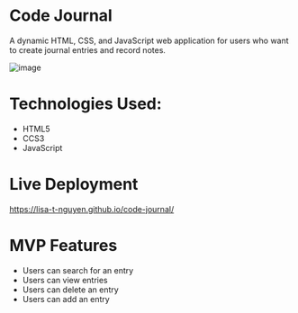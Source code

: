 # Code Journal

A dynamic HTML, CSS, and JavaScript web application for users who want to create journal entries and record notes.

![image](https://user-images.githubusercontent.com/109618931/228308742-ec7f176b-1cca-4d5b-bc77-dc40d34b92d5.png)


# Technologies Used:
- HTML5
- CCS3
- JavaScript

# Live Deployment
https://lisa-t-nguyen.github.io/code-journal/

# MVP Features
- Users can search for an entry
- Users can view entries
- Users can delete an entry
- Users can add an entry
